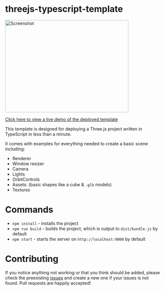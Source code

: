 # threejs-typescript-template

<a href="https://winstoncooke.github.io/threejs-typescript-template/">
    <img src="https://raw.githubusercontent.com/winstoncooke/threejs-typescript-template/github-pages/images/birdsScreenshot.png" alt="Screenshot" width="400" height="300">
  </a>

[Click here to view a live demo of the deployed template](https://winstoncooke.github.io/threejs-typescript-template/)

This template is designed for deploying a Three.js project written in TypeScript in less than a minute.

It comes with examples for everything needed to create a basic scene including:
* Renderer
* Window resizer
* Camera
* Lights
* OrbitControls
* Assets: (basic shapes like a cube & `.glb` models)
* Textures

# Commands

* `npm install` - installs the project
* `npm run build` - builds the project, which is output to `dist/bundle.js` by default
* `npm start` - starts the server on `http://localhost:9000` by default

# Contributing

If you notice anything not working or that you think should be added, please check the preexisting [issues](https://github.com/winstoncooke/threejs-typescript-template/issues) and create a new one if your issues is not found. Pull requests are happily accepted!
